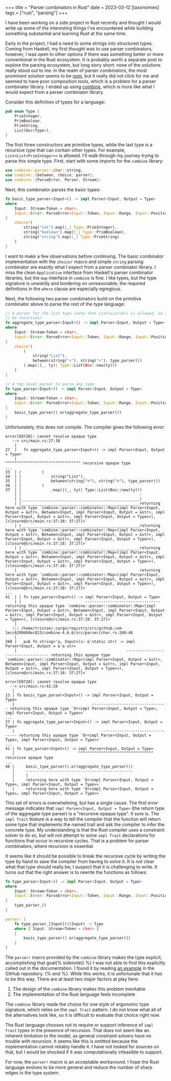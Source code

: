 +++
title = "Parser combinators in Rust"
date = 2023-03-12
[taxonomies]
tags = ["rust", "parsing"]
+++

I have been working on a side project in Rust recently and thought I would write up some of the interesting things I've encountered while building something substantial and learning Rust at the same time.

Early in the project, I had a need to some strings into structured types.  Coming from Haskell, my first thought was to use parser combinators; however, I was open to other options if there was something better or more conventional in the Rust ecosystem.  It is probably worth a separate post to explore the parsing ecosystem, but long story short: none of the solutions really stood out to me.  In the realm of parser combinators, the most prominent solution seems to be [nom](https://crates.io/crates/nom), but it really did not click for me and seemed to have poor composition tools, which is a problem for a parser combinator library.  I ended up using [combine](https://crates.io/crates/combine), which is more like what I would expect from a parser combinator library.

Consider this definition of types for a language:

```rust
pub enum Type {
    PrimInteger,
    PrimBoolean,
    PrimString,
    List(Box<Type>),
}
```

The first three constructors are primitive types, while the last type is a recursive type that can contain other types.  For example, `List<List<PrimInteger>>` is allowed.  I'll walk through my journey trying to parse this simple type.  First, start with some imports for the `combine` library:

```rust
use combine::parser::char::string;
use combine::{between, choice, parser};
use combine::{ParseError, Parser, Stream};
```

Next, this combinator parses the basic types:

```rust
fn basic_type_parser<Input>() -> impl Parser<Input, Output = Type>
where
    Input: Stream<Token = char>,
    Input::Error: ParseError<Input::Token, Input::Range, Input::Position>,
{
    choice!(
        string("int").map(|_| Type::PrimInteger),
        string("boolean").map(|_| Type::PrimBoolean),
        string("string").map(|_| Type::PrimString)
    )
}
```

I want to make a few observations before continuing.  The basic combinator implementation with the `choice!` macro and simple `string` parsing combinator are exactly what I expect from a parser combinator library.  I miss the clean `Applicative` interface from Haskell's parser combinator libraries, but the `map` interface in `combine` is fine.  I like types, but the type signature is unwieldy and bordering on unreasonable; the required definitions in the `where` clause are especially egregious.

Next, the following two parser combinators build on the primitive combinator above to parse the rest of the type language:

```rust
// A parser for the list type (note that List<List<X>> is allowed, so this can
// be recursive)
fn aggregate_type_parser<Input>() -> impl Parser<Input, Output = Type>
where
    Input: Stream<Token = char>,
    Input::Error: ParseError<Input::Token, Input::Range, Input::Position>,
{
    choice!(
        (
            string("List"),
            between(string("<"), string(">"), type_parser())
        ).map(|(_, ty)| Type::List(Box::new(ty)))
    )
}

// A top-level parser to parse any type
fn type_parser<Input>() -> impl Parser<Input, Output = Type>
where
    Input: Stream<Token = char>,
    Input::Error: ParseError<Input::Token, Input::Range, Input::Position>,
{
    basic_type_parser().or(aggregate_type_parser())
}
```

Unfortunately, this does not compile. The compiler gives the following error:

```
error[E0720]: cannot resolve opaque type
   --> src/main.rs:27:38
    |
27  |   fn aggregate_type_parser<Input>() -> impl Parser<Input, Output = Type>
    |                                        ^^^^^^^^^^^^^^^^^^^^^^^^^^^^^^^^^ recursive opaque type
...
33  | /         (
34  | |             string("List"),
35  | |             between(string("<"), string(">"), type_parser())
36  | |         )
37  | |             .map(|(_, ty)| Type::List(Box::new(ty)))
    | |                                                    -
    | |____________________________________________________|
    | |____________________________________________________returning here with type `combine::parser::combinator::Map<(impl Parser<Input, Output = &str>, Between<Input, impl Parser<Input, Output = &str>, impl Parser<Input, Output = &str>, impl Parser<Input, Output = Type>>), [closure@src/main.rs:37:18: 37:27]>`
    | |____________________________________________________returning here with type `combine::parser::combinator::Map<(impl Parser<Input, Output = &str>, Between<Input, impl Parser<Input, Output = &str>, impl Parser<Input, Output = &str>, impl Parser<Input, Output = Type>>), [closure@src/main.rs:37:18: 37:27]>`
    | |____________________________________________________returning here with type `combine::parser::combinator::Map<(impl Parser<Input, Output = &str>, Between<Input, impl Parser<Input, Output = &str>, impl Parser<Input, Output = &str>, impl Parser<Input, Output = Type>>), [closure@src/main.rs:37:18: 37:27]>`
    |                                                      returning here with type `combine::parser::combinator::Map<(impl Parser<Input, Output = &str>, Between<Input, impl Parser<Input, Output = &str>, impl Parser<Input, Output = &str>, impl Parser<Input, Output = Type>>), [closure@src/main.rs:37:18: 37:27]>`
...
41  | | fn type_parser<Input>() -> impl Parser<Input, Output = Type>
    | |                            --------------------------------- returning this opaque type `combine::parser::combinator::Map<(impl Parser<Input, Output = &str>, Between<Input, impl Parser<Input, Output = &str>, impl Parser<Input, Output = &str>, impl Parser<Input, Output = Type>>), [closure@src/main.rs:37:18: 37:27]>`
    |
   ::: /home/tristan/.cargo/registry/src/github.com-1ecc6299db9ec823/combine-4.6.6/src/parser/char.rs:260:46
    |
260 |   pub fn string<'a, Input>(s: &'static str) -> impl Parser<Input, Output = &'a str>
    |                                                ------------------------------------ returning this opaque type `combine::parser::combinator::Map<(impl Parser<Input, Output = &str>, Between<Input, impl Parser<Input, Output = &str>, impl Parser<Input, Output = &str>, impl Parser<Input, Output = Type>>), [closure@src/main.rs:37:18: 37:27]>`

error[E0720]: cannot resolve opaque type
  --> src/main.rs:41:28
   |
13 | fn basic_type_parser<Input>() -> impl Parser<Input, Output = Type>
   |                                  --------------------------------- returning this opaque type `Or<impl Parser<Input, Output = Type>, impl Parser<Input, Output = Type>>`
...
27 | fn aggregate_type_parser<Input>() -> impl Parser<Input, Output = Type>
   |                                      --------------------------------- returning this opaque type `Or<impl Parser<Input, Output = Type>, impl Parser<Input, Output = Type>>`
...
41 | fn type_parser<Input>() -> impl Parser<Input, Output = Type>
   |                            ^^^^^^^^^^^^^^^^^^^^^^^^^^^^^^^^^ recursive opaque type
...
46 |     basic_type_parser().or(aggregate_type_parser())
   |     -----------------------------------------------
   |     |
   |     returning here with type `Or<impl Parser<Input, Output = Type>, impl Parser<Input, Output = Type>>`
   |     returning here with type `Or<impl Parser<Input, Output = Type>, impl Parser<Input, Output = Type>>`
```

This set of errors is overwhelming, but has a single cause.  The first error message indicates that `impl Parser<Input, Output = Type>` (the return type of the aggregate type parser) is a "recursive opaque type".  It sure is.  The `impl Trait` feature is a way to tell the compiler that the function will return some type that implements the named trait and ask the compiler to infer the concrete type.  My understanding is that the Rust compiler uses a constraint solver to do so, but will not attempt to solve `impl Trait` declarations for functions that occur in recursive cycles.  That is a problem for parser combinators, where recursion is essential.

It seems like it should be possible to break the recursive cycle by writing the type by hand to save the compiler from having to solve it.  It is not clear what that type should really be; I suspect that it is challenging to write.  It turns out that the right answer is to rewrite the functions as follows:

```rust
fn type_parser<Input>() -> impl Parser<Input, Output = Type>
where
    Input: Stream<Token = char>,
    Input::Error: ParseError<Input::Token, Input::Range, Input::Position>,
{
    type_parser_()
}

parser! {
    fn type_parser_[Input]()(Input) -> Type
    where [ Input: Stream<Token = char> ]
    {
        basic_type_parser().or(aggregate_type_parser())
    }
}
```

The `parser!` macro provided by the `combine` library makes the type explicit, accomplishing that goal{% sidenote() %}
I was not able to find this explicitly called out in the documentation.  I found it by reading [an example](https://github.com/Marwes/combine/blob/3f59f9d9173ffc8d017a7eed7dc52c128ba5159c/benches/json.rs#L162) in the GitHub repository.
{% end %}.  While this works, it is unfortunate that it has to be this way.  There are at least two major factors at play here:

1. The design of the `combine` library makes this problem inevitable
2. The implementation of the Rust language feels incomplete

The `combine` library made the choice for one style of ergonomic type signature, which relies on the `impl Trait` pattern.  I do not know what all of the alternatives look like, so it is difficult to evaluate that choice right now.

The Rust language chooses not to require or support inference of `impl Trait` types in the presence of recursion.  That does not seem like an inherent limitation to the model, as general constraint solvers have no trouble with recursion.  It seems like this is omitted because the implementation cannot reliably handle it.  I have not looked for sources on that, but I would be shocked if it was computationally infeasible to support.

For now, the `parser!` macro is an acceptable workaround.  I hope the Rust language evolves to be more general and reduce the number of sharp edges in the type system.
